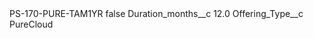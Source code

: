 <?xml version="1.0" encoding="UTF-8"?>
<CustomMetadata xmlns="http://soap.sforce.com/2006/04/metadata" xmlns:xsi="http://www.w3.org/2001/XMLSchema-instance" xmlns:xsd="http://www.w3.org/2001/XMLSchema">
    <label>PS-170-PURE-TAM1YR</label>
    <protected>false</protected>
    <values>
        <field>Duration_months__c</field>
        <value xsi:type="xsd:double">12.0</value>
    </values>
    <values>
        <field>Offering_Type__c</field>
        <value xsi:type="xsd:string">PureCloud</value>
    </values>
</CustomMetadata>
